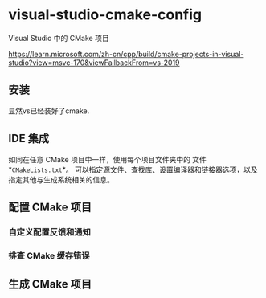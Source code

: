 # visual-studio-cmake-config

Visual Studio 中的 CMake 项目

https://learn.microsoft.com/zh-cn/cpp/build/cmake-projects-in-visual-studio?view=msvc-170&viewFallbackFrom=vs-2019

## 安装

显然vs已经装好了cmake. 

## IDE 集成

如同在任意 CMake 项目中一样，使用每个项目文件夹中的 文件*`CMakeLists.txt`*。 可以指定源文件、查找库、设置编译器和链接器选项，以及指定其他与生成系统相关的信息。

## 配置 CMake 项目

### 自定义配置反馈和通知

### 排查 CMake 缓存错误

## 生成 CMake 项目